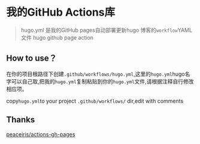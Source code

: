 # 我的GitHub Actions库

> hugo.yml 是我的GitHub pages自动部署更新hugo 博客的`workflow`YAML文件
> hugo github page action

## How to use？
在你的项目根路径下创建`.github/workflows/hugo.yml`,这里的`hugo.yml`hugo名字可以自己取,把我的`hugo.yml`复制粘贴到你的`hugo.yml`文件,请根据注释自行修改相应项。

copy`hugo.yml`to your project `.github/workflows/` dir,edit with comments

## Thanks
[peaceiris/actions-gh-pages](https://github.com/peaceiris/actions-gh-pages)